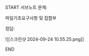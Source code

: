START
서브노트
문제:

파일기초요구사항 및 접합부 

정답:

![[스크린샷 2024-09-24 10.55.25.png]]
<!--ID: 1727688301243-->
END